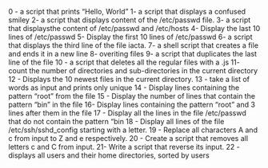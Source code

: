 0 -  a script that prints “Hello, World”
1- a script that displays a confused smiley
2-  a script that displays content of the /etc/passwd file.
3- a script that displaysthe content of /etc/passwd and /etc/hosts
4- Display the last 10 lines of /etc/passwd
5- Display the first 10 lines of /etc/passwd
6- a script that displays the third line of the file iacta.
7- a shell script that creates a file and ends it in a new line
8- overiting files
9-  a script that duplicates the last line of the file
10 - a script that deletes all the regular files with a .js
11-  count the number of directories and sub-directories in the current directory
12 - Displays the 10 newest files in the current directory.
13 - take a list of words as input and prints only unique
14 - Display lines containing the pattern “root” from the file
15 - Display the number of lines that contain the pattern “bin” in the file
16- Display lines containing the pattern “root” and 3 lines after them in the file
17 - Display all the lines in the file /etc/passwd that do not contain the pattern “bin
18 - Display all lines of the file /etc/ssh/sshd_config starting with a letter.
19 - Replace all characters A and c from input to Z and e respectively.
20 - Create a script that removes all letters c and C from input.
21- Write a script that reverse its input.
22 - displays all users and their home directories, sorted by users

